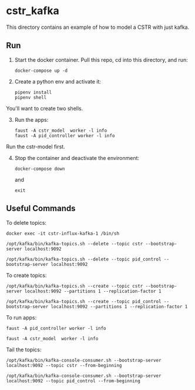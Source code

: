 # cstr_kafka 
This directory contains an example of how to model a CSTR with just kafka. 

## Run 
1. Start the docker container. Pull this repo, cd into this directory, and run:
    ```
    docker-compose up -d
    ```

2. Create a python env and activate it:
    ```
    pipenv install
    pipenv shell
    ```
You'll want to create two shells. 

3. Run the apps:
    ```
    faust -A cstr_model  worker -l info
    faust -A pid_controller worker -l info
    ```
Run the cstr-model first. 

4. Stop the container and deactivate the environment:
    ```
    docker-compose down
    ```
    and
    ```
    exit
    ```

## Useful Commands
To delete topics:
```
docker exec -it cstr-influx-kafka-1 /bin/sh

/opt/kafka/bin/kafka-topics.sh --delete --topic cstr --bootstrap-server localhost:9092

/opt/kafka/bin/kafka-topics.sh --delete --topic pid_control --bootstrap-server localhost:9092
```

To create topics:
```
/opt/kafka/bin/kafka-topics.sh --create --topic cstr --bootstrap-server localhost:9092 --partitions 1 --replication-factor 1

/opt/kafka/bin/kafka-topics.sh --create --topic pid_control --bootstrap-server localhost:9092 --partitions 1 --replication-factor 1
```

To run apps:
```
faust -A pid_controller worker -l info

faust -A cstr_model  worker -l info
```

Tail the topics:
```
/opt/kafka/bin/kafka-console-consumer.sh --bootstrap-server localhost:9092 --topic cstr --from-beginning

/opt/kafka/bin/kafka-console-consumer.sh --bootstrap-server localhost:9092 --topic pid_control --from-beginning
```